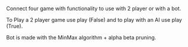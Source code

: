 Connect four game with functionality to use with 2 player or with a bot. 

To Play a 2 player game use play (False) and to play with an AI use play (True).

Bot is made with the MinMax algorithm + alpha beta pruning. 
